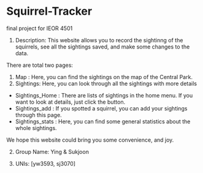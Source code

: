 # Squirrel-Tracker
final project for IEOR 4501

1. Description:
This website allows you to record the sightinng of the squirrels, see all the sightings saved, and make some changes to the data.

There are total two pages:
 1) Map
  : Here, you can find the sightings on the map of the Central Park.
 2) Sightings: Here, you can look through all the sightings with more details
  - Sightings_Home : There are lists of sightings in the home menu. If you want to look at details, just click the button.
  - Sightings_add : If you spotted a squirrel, you can add your sightings through this page.
  - Sightings_stats : Here, you can find some general statistics about the whole sightings.
  
 We hope this website could bring you some convenience, and joy.
 
 2. Group Name: Ying & Sukjoon
 
 3. UNIs: [yw3593, sj3070]
